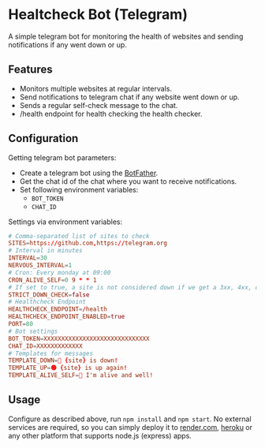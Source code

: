 # Healtcheck Bot (Telegram)

A simple telegram bot for monitoring the health of websites and sending notifications if any went down or up.

## Features

-   Monitors multiple websites at regular intervals.
-   Send notifications to telegram chat if any website went down or up.
-   Sends a regular self-check message to the chat.
-   /health endpoint for health checking the health checker.

## Configuration

Getting telegram bot parameters:

-   Create a telegram bot using the [BotFather](https://core.telegram.org/bots#botfather).
-   Get the chat id of the chat where you want to receive notifications.
-   Set following environment variables:
    -   `BOT_TOKEN`
    -   `CHAT_ID`

Settings via environment variables:

```conf
# Comma-separated list of sites to check
SITES=https://github.com,https://telegram.org
# Interval in minutes
INTERVAL=30
NERVOUS_INTERVAL=1
# Cron: Every monday at 09:00
CRON_ALIVE_SELF=0 9 * * 1
# If set to true, a site is not considered down if we get a 3xx, 4xx, or 5xx status code.
STRICT_DOWN_CHECK=false
# Healthcheck Endpoint
HEALTHCHECK_ENDPOINT=/health
HEALTHCHECK_ENDPOINT_ENABLED=true
PORT=80
# Bot settings
BOT_TOKEN=XXXXXXXXXXXXXXXXXXXXXXXXXXXXXX
CHAT_ID=XXXXXXXXXXXXX
# Templates for messages
TEMPLATE_DOWN=🔴 {site} is down!
TEMPLATE_UP=🟢 {site} is up again!
TEMPLATE_ALIVE_SELF=🔵 I'm alive and well!
```

## Usage

Configure as described above, run `npm install` and `npm start`. No external services are required, so you can simply deploy it to [render.com](https://render.com), [heroku](https://heroku.com) or any other platform that supports node.js (express) apps.
